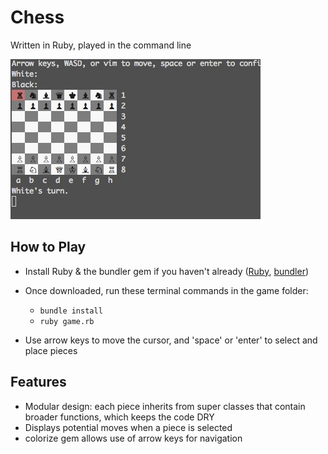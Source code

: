 # Chess

Written in Ruby, played in the command line

![screenshot]

## How to Play
- Install Ruby & the bundler gem if you haven't already ([Ruby](https://www.ruby-lang.org/en/documentation/installation/), [bundler](http://bundler.io/))

- Once downloaded, run these terminal commands in the game folder:
  - `bundle install`
  - `ruby game.rb`


- Use arrow keys to move the cursor, and 'space' or 'enter' to select and place pieces

## Features
* Modular design: each piece inherits from super classes that contain broader functions, which keeps the code DRY
* Displays potential moves when a piece is selected
* colorize gem allows use of arrow keys for navigation




[screenshot]: chess.jpg
